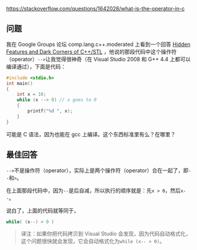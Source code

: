 <https://stackoverflow.com/questions/1642028/what-is-the-operator-in-c>

## 问题

我在 Google Groups 论坛 comp.lang.c++.moderated 上看到一个回答 [Hidden Features and Dark Corners of C++/STL](http://groups.google.com/group/comp.lang.c++.moderated/msg/33f173780d58dd20) ，他说的那段代码中这个操作符（operator）`-->`让我觉得很神奇（在 Visual Studio 2008 和 G++ 4.4 上都可以编译通过），下面是代码：

```c++
#include <stdio.h>
int main()
{
    int x = 10;
    while (x --> 0) // x goes to 0
    {
        printf("%d ", x);
    }
}
```

可能是 C 语法，因为也能在 gcc 上编译。这个东西标准里有么？在哪里？

## 最佳回答

`-->`不是操作符（operator），实际上是两个操作符（operator）合在一起了，即`--`和`>`。

在上面那段代码中，因为`--`是后自减，所以执行的顺序就是：先`x > 0`，然后`x--`。

说白了，上面的代码就等同于，

```c++
while( (x--) > 0 )
```

>译注：如果你把代码拷贝到 Visual Studio 会发现，因为代码自动格式化，这个问题很快就会发现，它会自动格式化为`while (x-- > 0)`。
